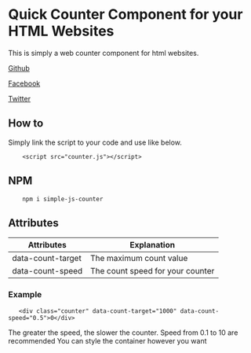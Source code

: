 # **Quick Counter Component for your HTML Websites**

This is simply a web counter component for html websites.

[Github](https://github.com/agbortoko)

[Facebook](https://facebook.com/agbortokoarrey/)

[Twitter](https://twitter.com/agbortoko_arrey)

## How to
Simply link the script to your code and use like below.

```
    <script src="counter.js"></script>
```

## NPM


```
    npm i simple-js-counter
```

## Attributes


| Attributes | Explanation |
| ----------- | ----------- |
| data-count-target | The maximum count value |
| data-count-speed | The count speed for your counter|

### Example

 ```
    <div class="counter" data-count-target="1000" data-count-speed="0.5">0</div>

 ```

The greater the speed, the slower the counter. Speed from 0.1 to 10 are recommended
You can style the container however you want